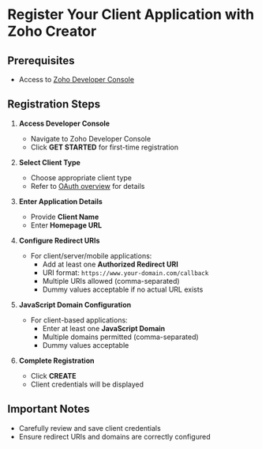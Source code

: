 # Register Your Client Application with Zoho Creator

## Prerequisites
- Access to [Zoho Developer Console](https://api-console.zoho.com/)

## Registration Steps

1. **Access Developer Console**
   - Navigate to Zoho Developer Console
   - Click **GET STARTED** for first-time registration

2. **Select Client Type**
   - Choose appropriate client type
   - Refer to [OAuth overview](/accounts/protocol/oauth.html) for details

3. **Enter Application Details**
   - Provide **Client Name**
   - Enter **Homepage URL**

4. **Configure Redirect URIs**
   - For client/server/mobile applications:
     - Add at least one **Authorized Redirect URI**
     - URI format: `https://www.your-domain.com/callback`
     - Multiple URIs allowed (comma-separated)
     - Dummy values acceptable if no actual URL exists

5. **JavaScript Domain Configuration**
   - For client-based applications:
     - Enter at least one **JavaScript Domain**
     - Multiple domains permitted (comma-separated)
     - Dummy values acceptable

6. **Complete Registration**
   - Click **CREATE**
   - Client credentials will be displayed

## Important Notes
- Carefully review and save client credentials
- Ensure redirect URIs and domains are correctly configured